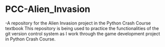 # PCC-Alien_Invasion
-A repository for the Alien Invasion project in the Python Crash Course textbook
This repository is being used to practice the functionalities of the git version control system as I work through the game development project in Python Crash Course.
